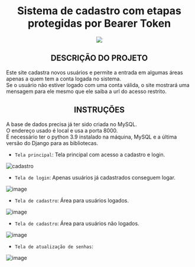 <h1 align="center"> Sistema de cadastro com etapas protegidas por Bearer Token </h1>

<p align="center">
<img src="http://img.shields.io/static/v1?label=STATUS&message=%20FINALIZADO&color=GREEN&style=for-the-badge"/>
</p>

<h2 align="center"> DESCRIÇÃO DO PROJETO </h2>

<p>
Este site cadastra novos usuários e permite a entrada em algumas áreas apenas a quem tem a conta logada no sistema.<br>
Se o usuário não estiver logado com uma conta válida, o site mostrará uma mensagem para ele mesmo que ele saiba a url do acesso restrito.<br>
</p>

<h2 align="center"> INSTRUÇÕES </h2>

<p>
A base de dados precisa já ter sido criada no MySQL.<br>
O endereço usado é local e usa a porta 8000.<br>
É necessário ter o python 3.9 instalado na máquina, MySQL e a última versão do Django para as bibliotecas.
</p>

- `Tela principal`: Tela principal com acesso a cadastro e login.

![cadastro](https://user-images.githubusercontent.com/105679141/177187656-8c5b2400-e69f-4d19-8c8d-55d4affc774c.JPG)


- `Tela de login`: Apenas usuários já cadastrados conseguem logar.

![image](https://user-images.githubusercontent.com/105679141/177187820-37c92970-9d4a-47d9-8c20-4009fe10f17e.png)


- `Tela de cadastro`: Área para usuários logados.

![image](https://user-images.githubusercontent.com/105679141/177200290-bd466065-f660-4d86-99ba-f70a0ad3d9e1.png)

- `Tela de cadastro`: Área para usuários não logados.

![image](https://user-images.githubusercontent.com/105679141/177200394-fd056054-40cb-480b-b79d-e0a75ac6390e.png)

- `Tela de atualização de senhas`: 

![image](https://user-images.githubusercontent.com/105679141/177201876-5c707401-81c2-4ab8-9796-51e2cd902da2.png)


